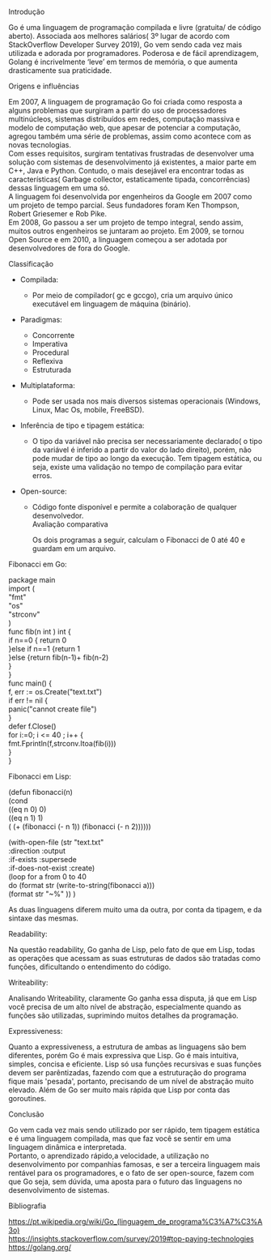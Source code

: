 ﻿Introdução  
  
  
Go é uma linguagem de programação compilada e livre (gratuita/ de código aberto). Associada aos melhores salários( 3º lugar de acordo com StackOverflow Developer Survey 2019), Go vem sendo cada vez mais utilizada e adorada por programadores. Poderosa e de fácil aprendizagem, Golang é incrivelmente ‘leve’ em termos de memória, o que aumenta drasticamente sua praticidade.  
  
  
Origens e influências  
   
Em 2007, A linguagem de programação Go foi criada como resposta a alguns problemas que surgiram a partir do uso de processadores multinúcleos, sistemas distribuídos em redes, computação massiva e modelo de computação web, que apesar de potenciar a computação, agregou também uma série de problemas, assim como acontece com as novas tecnologias.  
Com esses requisitos, surgiram tentativas frustradas de desenvolver uma solução com sistemas de desenvolvimento já existentes, a maior parte em C++, Java e Python. Contudo, o mais desejável era encontrar todas as características( Garbage collector, estaticamente tipada, concorrências)  dessas linguagem em uma só.   
A linguagem foi desenvolvida por engenheiros da Google em 2007 como um projeto de tempo parcial. Seus fundadores foram Ken Thompson, Robert Griesemer e Rob Pike.  
Em 2008, Go passou a ser um projeto de tempo integral, sendo assim, muitos outros engenheiros se juntaram ao projeto. Em 2009, se tornou Open Source e em 2010, a linguagem começou a ser adotada por desenvolvedores de fora do Google.  
  
  
Classificação  
  
  
* Compilada:  
   * Por meio de compilador( gc e gccgo), cria um arquivo único executável em linguagem de máquina (binário).   
* Paradigmas:  
   * Concorrente  
   * Imperativa  
   * Procedural  
   * Reflexiva  
   * Estruturada  
  
  
* Multiplataforma:   
   * Pode ser usada nos mais diversos sistemas operacionais (Windows, Linux, Mac Os, mobile, FreeBSD).  
* Inferência de tipo e tipagem estática:   
   * O tipo da variável não precisa ser necessariamente declarado( o tipo da variável é inferido a partir do valor do lado direito), porém, não pode mudar de tipo ao longo da execução.  Tem tipagem estática, ou seja, existe uma validação no tempo de compilação para evitar erros.  
  
  
* Open-source:   
   * Código fonte disponível e permite a colaboração de qualquer desenvolvedor.  
Avaliação comparativa    
  
        Os dois programas a seguir, calculam o Fibonacci de 0 até 40 e guardam em um arquivo.  
  
Fibonacci em Go:  
  
  
package main  
import (    
    "fmt"  
    "os"  
    "strconv"  
)  
func fib(n int ) int {  
    if n==0 { return 0  
    }else if n==1 {return 1  
    }else  {return fib(n-1)+ fib(n-2)  
    }  
}  
func main() {  
        f, err := os.Create("text.txt")  
        if err != nil {  
            panic("cannot create file")  
        }  
    defer f.Close()  
    for i:=0; i &lt;= 40 ; i++ {  
            fmt.Fprintln(f,strconv.Itoa(fib(i)))  
    }  
}  
  
Fibonacci em Lisp:  
  
  
(defun fibonacci(n)  
  (cond  
        ((eq n 0) 0)  
        ((eq n 1) 1)  
        ( (+ (fibonacci (- n 1)) (fibonacci (- n 2))))))  
  
  
(with-open-file (str "text.txt"  
                         :direction :output  
                         :if-exists :supersede  
                         :if-does-not-exist :create)  
    (loop for a from 0 to 40      
            do (format str (write-to-string(fibonacci a)))  
         (format str "~%" )) )  
  
  
As duas linguagens diferem muito uma da outra, por conta da tipagem, e da sintaxe das mesmas.  
  
  
Readability:  
  
  
Na questão readability, Go ganha de Lisp, pelo fato de que em Lisp, todas as operações que acessam as suas estruturas de dados são tratadas como funções, dificultando o entendimento do código.  
  
  
Writeability:  
  
  
Analisando Writeability, claramente Go ganha essa disputa, já que em Lisp você precisa de um alto nível de abstração, especialmente quando as funções são utilizadas, suprimindo muitos detalhes da programação.  
  
  
Expressiveness:  
  
  
Quanto a expressiveness, a estrutura de ambas as linguagens são bem diferentes, porém Go é mais expressiva que Lisp. Go é mais intuitiva, simples, concisa e eficiente. Lisp só usa funções recursivas e suas funções devem ser parêntizadas, fazendo com que a estruturação do programa fique mais 'pesada', portanto, precisando de um nível de abstração muito elevado. Além de Go ser muito mais rápida que Lisp por conta das goroutines.  
  
  
Conclusão   
  
  
Go vem cada vez mais sendo utilizado por ser rápido, tem tipagem estática e é uma linguagem compilada, mas que faz você se sentir em uma linguagem dinâmica e interpretada.   
Portanto, o aprendizado rápido,a  velocidade, a utilização no desenvolvimento por companhias famosas, e ser a terceira linguagem mais rentável para os programadores, e o fato de ser open-source,  fazem com que Go seja, sem dúvida, uma aposta para o futuro das linguagens no desenvolvimento de sistemas.  
  
  
Bibliografia  
  
  
https://pt.wikipedia.org/wiki/Go_(linguagem_de_programa%C3%A7%C3%A3o)  
https://insights.stackoverflow.com/survey/2019#top-paying-technologies  
https://golang.org/
